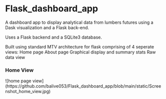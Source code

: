 # Flask_dashboard_app
A dashboard app to display analytical data from lumbers futures using a Dask visualization and a Flask back-end.

Uses a Flask backend and a SQLite3 database.

Built using standard MTV architecture for flask comprising of 4 seperate views:
Home page
About page
Graphical display and summary stats
Raw data view

<h3>Home View</h3>
![home page view](https://github.com/balive053/Flask_dashboard_app/blob/main/static/Screenshot_home_view.jpg)
